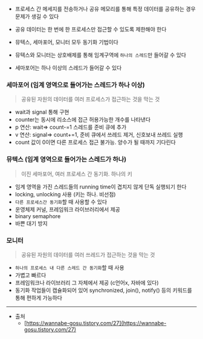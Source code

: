- 프로세스 간 메세지를 전송하거나 공유 메모리를 통해 특정 데이터를 공유하는 경우 문제가 생길 수 있다

- 공유 데이터는 한 번에 한 프로세스만 접근할 수 있도록 제한해야 한다

- 뮤텍스, 세마포어, 모니터 모두 동기화 기법이다

- 뮤텍스와 모니터는 상호배제를 통해 임계구역에 `하나의 스레드`만 들어갈 수 있다
- 세마포어는 하나 이상의 스레드가 들어갈 수 있다

### 세마포어 (임계 영역으로 들어가는 스레드가 하나 이상)

> 공유된 자원의 데이터를 여러 프로세스가 접근하는 것을 막는 것

- wait과 signal 통해 구현
- counter는 동시에 리소스에 접근 허용가능한 개수를 나타낸다
- p 연산: wait=> count-=1 스레드를 준비 큐에 추가
- v 연산: signal=> count+=1, 준비 큐에서 쓰레드 제거, 신호보내 쓰레드 실행
- count 값이 0이면 다른 프로세스 접근 불가능. 양수가 될 때까지 기다린다

### 뮤텍스 (임계 영역으로 들어가는 스레드가 하나)

> 이진 세마포어, 여러 프로세스 간 동기화. 하나의 키

- 임계 영역을 가진 스레드들의 running time이 겹치지 않게 단독 실행되기 한다
- locking, unlocking 사용 (키는 하나. 비선점)
- `다른 프로세스간 동기화`할 때 사용할 수 있다
- 운영체제 커널, 프레임워크 라이브러리에서 제공
- binary semaphore
- 바쁜 대기 방지

### 모니터

> 공유된 자원의 데이터를 여러 쓰레드가 접근하는 것을 막는 것

- `하나의 프로세스 내 다른 스레드 간 동기화`할 때 사용
- 가볍고 빠르다
- 프레임워크나 라이브러리 그 자체에서 제공 (c언어x, 자바에 있다)
- 동기화 작업들이 캡슐화되어 있어 synchronized, join(), notify() 등의 키워드를 통해 편하게 가능하다

---

- 출처
  - [https://wannabe-gosu.tistory.com/27](https://wannabe-gosu.tistory.com/27)
